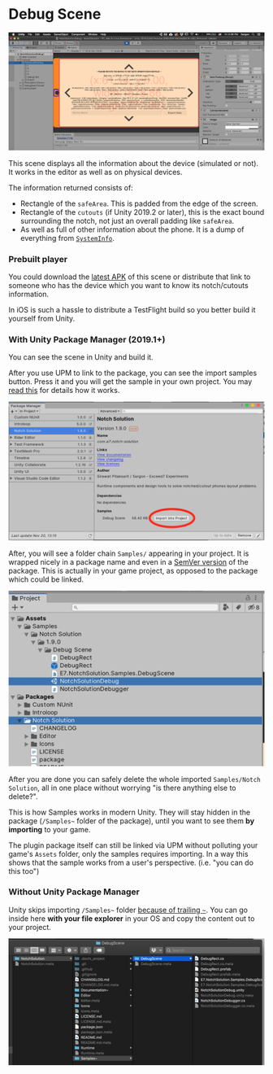 # Debug Scene

![scene](images/debug-scene.png)

This scene displays all the information about the device (simulated or not).
It works in the editor as well as on physical devices.

The information returned consists of:
- Rectangle of the `safeArea`. This is padded from the edge of the screen.
- Rectangle of the `cutouts` (if Unity 2019.2 or later), this is the exact bound surrounding the notch, not just an overall padding like `safeArea`.
- As well as full of other information about the phone. It is a dump of everything from [`SystemInfo`](https://docs.unity3d.com/ScriptReference/SystemInfo.html).

### Prebuilt player

You could download the [latest APK](https://github.com/5argon/NotchSolution/releases/latest) of this scene or distribute that link to someone who has the device which you want to know its notch/cutouts information.

In iOS is such a hassle to distribute a TestFlight build so you better build it yourself from Unity.

### With Unity Package Manager (2019.1+)

You can see the scene in Unity and build it.

After you use UPM to link to the package, you can see the import samples button. Press it and you will get the sample in your own project. You may [read this](https://forum.unity.com/threads/samples-in-packages-manual-setup.623080/) for details how it works.

![Samples UPM](images/samples-upm.png)

After, you will see a folder chain `Samples/` appearing in your project. It is wrapped nicely in a package name and even in a [SemVer version](https://semver.org/) of the package. This is actually in your game project, as opposed to the package which could be linked.

![Samples imported](images/samples-import.png)

After you are done you can safely delete the whole imported `Samples/Notch Solution`, all in one place without worrying "is there anything else to delete?".

This is how Samples works in modern Unity. They will stay hidden in the package (`/Samples~` folder of the package), until you want to see them **by importing** to your game.

The plugin package itself can still be linked via UPM without polluting your game's `Assets` folder, only the samples requires importing. In a way this shows that the sample works from a user's perspective. (i.e. "you can do this too")

### Without Unity Package Manager

Unity skips importing `/Samples~` folder [because of trailing `~`](https://docs.unity3d.com/Manual/SpecialFolders.html). You can go inside here **with your file explorer** in your OS and copy the content out to your project.

![Samples copy](images/samples-copy.png)